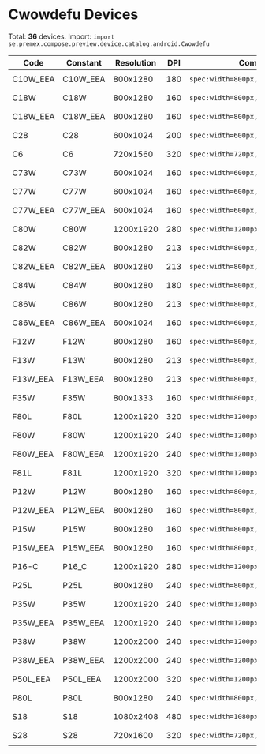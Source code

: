 # Cwowdefu Devices

Total: **36** devices. Import: `import se.premex.compose.preview.device.catalog.android.Cwowdefu`

| Code | Constant | Resolution | DPI | Compose Spec | Preview Usage |
|------|----------|------------|-----|-------------|---------------|
| C10W_EEA | C10W_EEA | 800x1280 | 180 | `spec:width=800px,height=1280px,dpi=180` | `@Preview(device = Cwowdefu.C10W_EEA)` |
| C18W | C18W | 800x1280 | 160 | `spec:width=800px,height=1280px,dpi=160` | `@Preview(device = Cwowdefu.C18W)` |
| C18W_EEA | C18W_EEA | 800x1280 | 160 | `spec:width=800px,height=1280px,dpi=160` | `@Preview(device = Cwowdefu.C18W_EEA)` |
| C28 | C28 | 600x1024 | 200 | `spec:width=600px,height=1024px,dpi=200` | `@Preview(device = Cwowdefu.C28)` |
| C6 | C6 | 720x1560 | 320 | `spec:width=720px,height=1560px,dpi=320` | `@Preview(device = Cwowdefu.C6)` |
| C73W | C73W | 600x1024 | 160 | `spec:width=600px,height=1024px,dpi=160` | `@Preview(device = Cwowdefu.C73W)` |
| C77W | C77W | 600x1024 | 160 | `spec:width=600px,height=1024px,dpi=160` | `@Preview(device = Cwowdefu.C77W)` |
| C77W_EEA | C77W_EEA | 600x1024 | 160 | `spec:width=600px,height=1024px,dpi=160` | `@Preview(device = Cwowdefu.C77W_EEA)` |
| C80W | C80W | 1200x1920 | 280 | `spec:width=1200px,height=1920px,dpi=280` | `@Preview(device = Cwowdefu.C80W)` |
| C82W | C82W | 800x1280 | 213 | `spec:width=800px,height=1280px,dpi=213` | `@Preview(device = Cwowdefu.C82W)` |
| C82W_EEA | C82W_EEA | 800x1280 | 213 | `spec:width=800px,height=1280px,dpi=213` | `@Preview(device = Cwowdefu.C82W_EEA)` |
| C84W | C84W | 800x1280 | 180 | `spec:width=800px,height=1280px,dpi=180` | `@Preview(device = Cwowdefu.C84W)` |
| C86W | C86W | 800x1280 | 213 | `spec:width=800px,height=1280px,dpi=213` | `@Preview(device = Cwowdefu.C86W)` |
| C86W_EEA | C86W_EEA | 600x1024 | 160 | `spec:width=600px,height=1024px,dpi=160` | `@Preview(device = Cwowdefu.C86W_EEA)` |
| F12W | F12W | 800x1280 | 160 | `spec:width=800px,height=1280px,dpi=160` | `@Preview(device = Cwowdefu.F12W)` |
| F13W | F13W | 800x1280 | 213 | `spec:width=800px,height=1280px,dpi=213` | `@Preview(device = Cwowdefu.F13W)` |
| F13W_EEA | F13W_EEA | 800x1280 | 213 | `spec:width=800px,height=1280px,dpi=213` | `@Preview(device = Cwowdefu.F13W_EEA)` |
| F35W | F35W | 800x1333 | 160 | `spec:width=800px,height=1333px,dpi=160` | `@Preview(device = Cwowdefu.F35W)` |
| F80L | F80L | 1200x1920 | 320 | `spec:width=1200px,height=1920px,dpi=320` | `@Preview(device = Cwowdefu.F80L)` |
| F80W | F80W | 1200x1920 | 240 | `spec:width=1200px,height=1920px,dpi=240` | `@Preview(device = Cwowdefu.F80W)` |
| F80W_EEA | F80W_EEA | 1200x1920 | 240 | `spec:width=1200px,height=1920px,dpi=240` | `@Preview(device = Cwowdefu.F80W_EEA)` |
| F81L | F81L | 1200x1920 | 320 | `spec:width=1200px,height=1920px,dpi=320` | `@Preview(device = Cwowdefu.F81L)` |
| P12W | P12W | 800x1280 | 160 | `spec:width=800px,height=1280px,dpi=160` | `@Preview(device = Cwowdefu.P12W)` |
| P12W_EEA | P12W_EEA | 800x1280 | 160 | `spec:width=800px,height=1280px,dpi=160` | `@Preview(device = Cwowdefu.P12W_EEA)` |
| P15W | P15W | 800x1280 | 160 | `spec:width=800px,height=1280px,dpi=160` | `@Preview(device = Cwowdefu.P15W)` |
| P15W_EEA | P15W_EEA | 800x1280 | 160 | `spec:width=800px,height=1280px,dpi=160` | `@Preview(device = Cwowdefu.P15W_EEA)` |
| P16-C | P16_C | 1200x1920 | 280 | `spec:width=1200px,height=1920px,dpi=280` | `@Preview(device = Cwowdefu.P16_C)` |
| P25L | P25L | 800x1280 | 240 | `spec:width=800px,height=1280px,dpi=240` | `@Preview(device = Cwowdefu.P25L)` |
| P35W | P35W | 1200x1920 | 240 | `spec:width=1200px,height=1920px,dpi=240` | `@Preview(device = Cwowdefu.P35W)` |
| P35W_EEA | P35W_EEA | 1200x1920 | 240 | `spec:width=1200px,height=1920px,dpi=240` | `@Preview(device = Cwowdefu.P35W_EEA)` |
| P38W | P38W | 1200x2000 | 240 | `spec:width=1200px,height=2000px,dpi=240` | `@Preview(device = Cwowdefu.P38W)` |
| P38W_EEA | P38W_EEA | 1200x2000 | 240 | `spec:width=1200px,height=2000px,dpi=240` | `@Preview(device = Cwowdefu.P38W_EEA)` |
| P50L_EEA | P50L_EEA | 1200x2000 | 320 | `spec:width=1200px,height=2000px,dpi=320` | `@Preview(device = Cwowdefu.P50L_EEA)` |
| P80L | P80L | 800x1280 | 240 | `spec:width=800px,height=1280px,dpi=240` | `@Preview(device = Cwowdefu.P80L)` |
| S18 | S18 | 1080x2408 | 480 | `spec:width=1080px,height=2408px,dpi=480` | `@Preview(device = Cwowdefu.S18)` |
| S28 | S28 | 720x1600 | 320 | `spec:width=720px,height=1600px,dpi=320` | `@Preview(device = Cwowdefu.S28)` |

<!-- Generated automatically. Do not edit manually. -->
